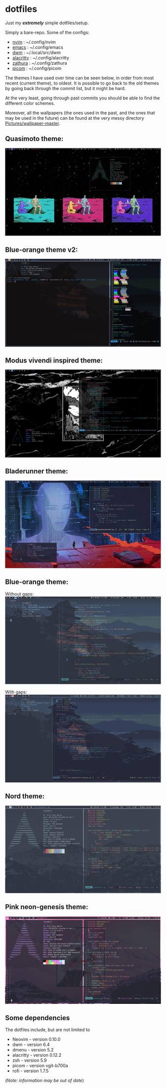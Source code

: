 # dotfiles

Just my ***extremely*** simple dotfiles/setup.

Simply a bare-repo. Some of the configs:
 - [nvim](/.config/nvim) : ~/.config/nvim
 - [emacs](/.config/emacs) : ~/.config/emacs
 - [dwm](/.local/src/dwm) : ~/.local/src/dwm
 - [alacritty](/.config/alacritty) : ~/.config/alacritty
 - [zathura](/.config/zathura) : ~/.config/zathura
 - [picom](/.config/picom) : ~/.config/picom

The themes I have used over time can be seen below, in order from most recent (current theme), to oldest.
It is possible to go back to the old themes by going back through the commit list, but it might 
be hard.

At the very least, going through past commits you should be able to find the different color schemes.

Moreover, all the wallpapers (the ones used in the past, and the ones that may be used in the future)
can be found at the very messy directory [Pictures/wallpaper-master](/Pictures/wallpaper-master).

## Quasimoto theme:
<img src="./quasimotoTheme.png" >

## Blue-orange theme v2:
<img src="./blueTheme2.png" >

## Modus vivendi inspired theme:

<img src="./modusVivendiTheme.png" >

## Bladerunner theme:

<img src="./bladerunnerTheme.png" >

## Blue-orange theme:

Without gaps:
<img src="./blueTheme.png" >

With gaps:
<img src="./blueThemeGaps.png" >

## Nord theme:

<img src="./nordTheme.png" >

## Pink neon-genesis theme:

<img src="./pinkNeonTheme.png" >

## Some dependencies

The dotfiles include, but are not limited to
- Neovim - version 0.10.0
- dwm - version 6.4
- dmenu - version 5.2
- alacritty - version 0.12.2
- zsh - version 5.9
- picom - version vgit-b700a
- rofi - version 1.7.5

(*Note: information may be out of date*)
